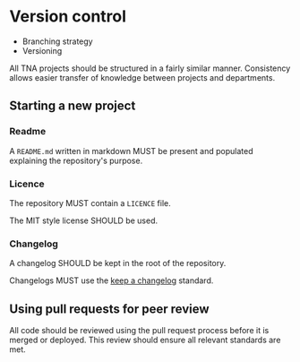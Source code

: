 # Version control

- Branching strategy
- Versioning

All TNA projects should be structured in a fairly similar manner. Consistency allows easier transfer of knowledge between projects and departments.

## Starting a new project

### Readme

A `README.md` written in markdown MUST be present and populated explaining the repository's purpose.

### Licence

The repository MUST contain a `LICENCE` file.

The MIT style license SHOULD be used.

### Changelog

A changelog SHOULD be kept in the root of the repository.

Changelogs MUST use the [keep a changelog](https://keepachangelog.com/en/1.1.0/) standard.

## Using pull requests for peer review

All code should be reviewed using the pull request process before it is merged or deployed. This review should ensure all relevant standards are met.
